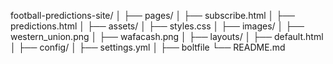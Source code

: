 football-predictions-site/
│
├── pages/
│   ├── subscribe.html
│   ├── predictions.html
│
├── assets/
│   ├── styles.css
│   ├── images/
│       ├── western_union.png
│       ├── wafacash.png
│
├── layouts/
│   ├── default.html
│
├── config/
│   ├── settings.yml
│
├── boltfile
└── README.md
